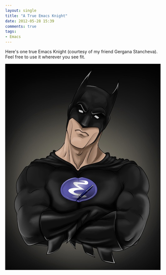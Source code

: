 ```yaml
---
layout: single
title: "A True Emacs Knight"
date: 2012-05-28 15:39
comments: true
tags:
- Emacs
---
```


Here's one true Emacs Knight (courtesy of my friend Gergana
Stancheva). Feel free to use it wherever you see fit.

![Emacs Knight](/assets/images/emacs_knight.jpg)
